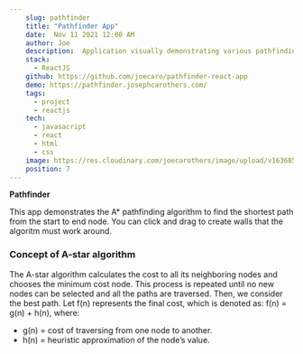 ```yaml
---
    slug: pathfinder
    title: "Pathfinder App"
    date:  Nov 11 2021 12:00 AM
    author: Joe
    description:  Application visually demonstrating various pathfinding algorithms.
    stack: 
      - ReactJS
    github: https://github.com/joecaro/pathfinder-react-app
    demo: https://pathfinder.josephcarothers.com/
    tags:
      - project
      - reactjs
    tech:
      - javasacript
      - react
      - html
      - css
    image: https://res.cloudinary.com/joecarothers/image/upload/v1636851616/misc/Screenshot_2021-11-13_195729_terxc8.png
    position: 7
---
```


**Pathfinder**

This app demonstrates the A\* pathfinding algorithm to find the shortest path from the start to end node. You can click and drag to create walls that the algoritm must work around.

### Concept of A-star algorithm

The A-star algorithm calculates the cost to all its neighboring nodes and chooses the minimum cost node. This process is repeated until no new nodes can be selected and all the paths are traversed. Then, we consider the best path. Let f(n) represents the final cost, which is denoted as: f(n) = g(n) + h(n), where:

- g(n) = cost of traversing from one node to another.
- h(n) = heuristic approximation of the node’s value.
